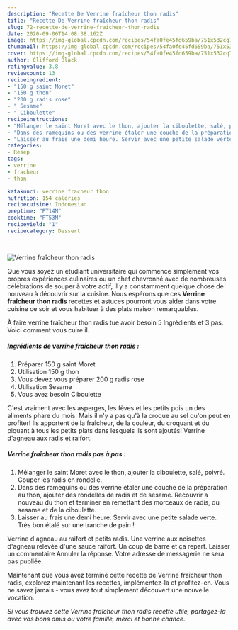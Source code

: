 ```yaml
---
description: "Recette De Verrine fraîcheur thon radis"
title: "Recette De Verrine fraîcheur thon radis"
slug: 72-recette-de-verrine-fraicheur-thon-radis
date: 2020-09-06T14:08:38.162Z
image: https://img-global.cpcdn.com/recipes/54fa0fe45fd659ba/751x532cq70/verrine-fraicheur-thon-radis-photo-principale-de-la-recette.jpg
thumbnail: https://img-global.cpcdn.com/recipes/54fa0fe45fd659ba/751x532cq70/verrine-fraicheur-thon-radis-photo-principale-de-la-recette.jpg
cover: https://img-global.cpcdn.com/recipes/54fa0fe45fd659ba/751x532cq70/verrine-fraicheur-thon-radis-photo-principale-de-la-recette.jpg
author: Clifford Black
ratingvalue: 3.8
reviewcount: 13
recipeingredient:
- "150 g saint Moret"
- "150 g thon"
- "200 g radis rose"
- " Sesame"
- " Ciboulette"
recipeinstructions:
- "Mélanger le saint Moret avec le thon, ajouter la ciboulette, salé, poivré. Couper les radis en rondelle."
- "Dans des ramequins ou des verrine étaler une couche de la préparation au thon, ajouter des rondelles de radis et de sesame. Recouvrir a nouveau du thon et terminer en remettant des morceaux de radis, du sesame et de la ciboulette."
- "Laisser au frais une demi heure. Servir avec une petite salade verte. Très bon étalé sur une tranche de pain !"
categories:
- Resep
tags:
- verrine
- fracheur
- thon

katakunci: verrine fracheur thon 
nutrition: 154 calories
recipecuisine: Indonesian
preptime: "PT14M"
cooktime: "PT53M"
recipeyield: "1"
recipecategory: Dessert

---
```



![Verrine fraîcheur thon radis](https://img-global.cpcdn.com/recipes/54fa0fe45fd659ba/751x532cq70/verrine-fraicheur-thon-radis-photo-principale-de-la-recette.jpg)

Que vous soyez un étudiant universitaire qui commence simplement vos propres expériences culinaires ou un chef chevronné avec de nombreuses célébrations de souper à votre actif, il y a constamment quelque chose de nouveau à découvrir sur la cuisine. Nous espérons que ces <strong> Verrine fraîcheur thon radis </strong> recettes et astuces pourront vous aider dans votre cuisine ce soir et vous habituer à des plats maison remarquables.

<!--inarticleads1-->

À faire verrine fraîcheur thon radis tue avoir besoin 5 Ingrédients et 3 pas. Voici comment vous cuire il.

##### Ingrédients de verrine fraîcheur thon radis :

1. Préparer 150 g saint Moret
1. Utilisation 150 g thon
1. Vous devez vous préparer 200 g radis rose
1. Utilisation  Sesame
1. Vous avez besoin  Ciboulette


C&#39;est vraiment avec les asperges, les fèves et les petits pois un des aliments phare du mois. Mais il n&#39;y a pas qu&#39;à la croque au sel qu&#39;on peut en profiter! Ils apportent de la fraîcheur, de la couleur, du croquant et du piquant à tous les petits plats dans lesquels ils sont ajoutés! Verrine d&#39;agneau aux radis et raifort. 

<!--inarticleads2-->

##### Verrine fraîcheur thon radis pas à pas :

1. Mélanger le saint Moret avec le thon, ajouter la ciboulette, salé, poivré. Couper les radis en rondelle.
1. Dans des ramequins ou des verrine étaler une couche de la préparation au thon, ajouter des rondelles de radis et de sesame. Recouvrir a nouveau du thon et terminer en remettant des morceaux de radis, du sesame et de la ciboulette.
1. Laisser au frais une demi heure. Servir avec une petite salade verte. Très bon étalé sur une tranche de pain !


Verrine d&#39;agneau au raifort et petits radis. Une verrine aux noisettes d&#39;agneau relevée d&#39;une sauce raifort. Un coup de barre et ça repart. Laisser un commentaire Annuler la réponse. Votre adresse de messagerie ne sera pas publiée. 

<!--inarticleads1-->

<p>
Maintenant que vous avez terminé cette recette de Verrine fraîcheur thon radis, explorez maintenant les recettes, implémentez-la et profitez-en. Vous ne savez jamais - vous avez tout simplement découvert une nouvelle vocation.
</p>

<p>
<i>Si vous trouvez cette Verrine fraîcheur thon radis recette utile, partagez-la avec vos bons amis ou votre famille, merci et bonne chance.</i>
</p>
